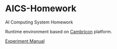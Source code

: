 # AICS-Homework
AI Computing System Homework

Runtime environment based on [Cambricon](http://devplatform.cambricon.com:30080/) platform.

[Experiment Manual](http://forum.cambricon.com/show-8-708-1.html)
